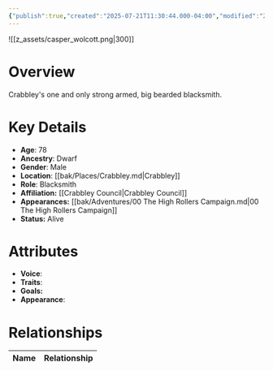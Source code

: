 ```yaml
---
{"publish":true,"created":"2025-07-21T11:30:44.000-04:00","modified":"2025-10-17T10:20:26.874-04:00","cssclasses":""}
---
```


![[z_assets/casper_wolcott.png|300]]

# Overview
Crabbley's one and only strong armed, big bearded blacksmith. 

# Key Details
- **Age**: 78
- **Ancestry**: Dwarf
- **Gender**: Male
- **Location**: [[bak/Places/Crabbley.md\|Crabbley]]
- **Role**: Blacksmith
- **Affiliation:** [[Crabbley Council\|Crabbley Council]]
- **Appearances:** [[bak/Adventures/00 The High Rollers Campaign.md\|00 The High Rollers Campaign]]
- **Status:** Alive

# Attributes
- **Voice**: 
- **Traits**: 
- **Goals:** 
- **Appearance**: 

# Relationships

| Name  | Relationship |
| ----- | ------------ |
